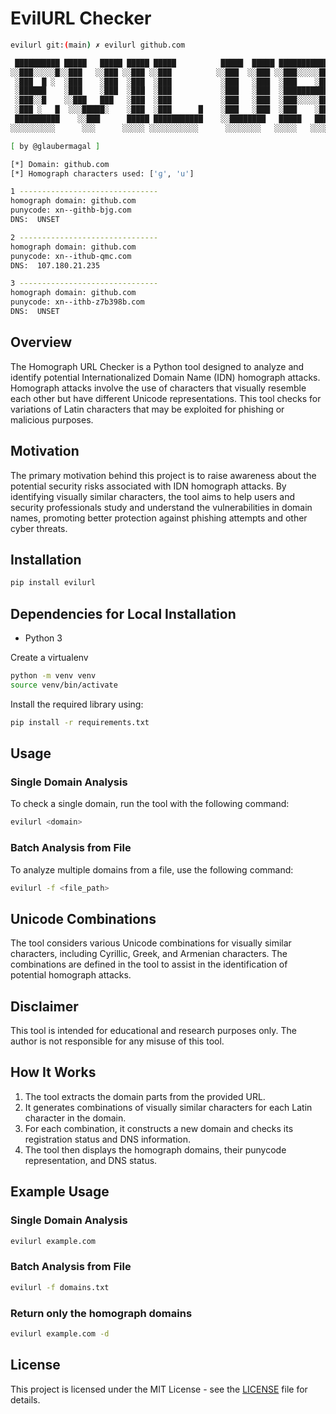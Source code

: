 # EvilURL Checker

```bash
evilurl git:(main) ✗ evilurl github.com

 ██████████ █████   █████ █████ █████          █████  █████ ███████████   █████
░░███░░░░░█░░███   ░░███ ░░███ ░░███          ░░███  ░░███ ░░███░░░░░███ ░░███
 ░███  █ ░  ░███    ░███  ░███  ░███           ░███   ░███  ░███    ░███  ░███
 ░██████    ░███    ░███  ░███  ░███           ░███   ░███  ░██████████   ░███
 ░███░░█    ░░███   ███   ░███  ░███           ░███   ░███  ░███░░░░░███  ░███
 ░███ ░   █  ░░░█████░    ░███  ░███      █    ░███   ░███  ░███    ░███  ░███      █
 ██████████    ░░███      █████ ███████████    ░░████████   █████   █████ ███████████
░░░░░░░░░░      ░░░      ░░░░░ ░░░░░░░░░░░      ░░░░░░░░   ░░░░░   ░░░░░ ░░░░░░░░░░░

[ by @glaubermagal ]

[*] Domain: github.com
[*] Homograph characters used: ['ɡ', 'ս']

1 -------------------------------
homograph domain: githսb.com
punycode: xn--githb-bjg.com
DNS:  UNSET

2 -------------------------------
homograph domain: ɡithub.com
punycode: xn--ithub-qmc.com
DNS:  107.180.21.235

3 -------------------------------
homograph domain: ɡithսb.com
punycode: xn--ithb-z7b398b.com
DNS:  UNSET
```

## Overview

The Homograph URL Checker is a Python tool designed to analyze and identify potential Internationalized Domain Name (IDN) homograph attacks. Homograph attacks involve the use of characters that visually resemble each other but have different Unicode representations. This tool checks for variations of Latin characters that may be exploited for phishing or malicious purposes.

## Motivation

The primary motivation behind this project is to raise awareness about the potential security risks associated with IDN homograph attacks. By identifying visually similar characters, the tool aims to help users and security professionals study and understand the vulnerabilities in domain names, promoting better protection against phishing attempts and other cyber threats.

## Installation

```bash
pip install evilurl
```

## Dependencies for Local Installation
- Python 3

Create a virtualenv

```bash
python -m venv venv
source venv/bin/activate
```

Install the required library using:

```bash
pip install -r requirements.txt
```

## Usage

### Single Domain Analysis
To check a single domain, run the tool with the following command:

```bash
evilurl <domain>
```

### Batch Analysis from File
To analyze multiple domains from a file, use the following command:

```bash
evilurl -f <file_path>
```

## Unicode Combinations

The tool considers various Unicode combinations for visually similar characters, including Cyrillic, Greek, and Armenian characters. The combinations are defined in the tool to assist in the identification of potential homograph attacks.

## Disclaimer

This tool is intended for educational and research purposes only. The author is not responsible for any misuse of this tool.

## How It Works

1. The tool extracts the domain parts from the provided URL.
2. It generates combinations of visually similar characters for each Latin character in the domain.
3. For each combination, it constructs a new domain and checks its registration status and DNS information.
4. The tool then displays the homograph domains, their punycode representation, and DNS status.

## Example Usage

### Single Domain Analysis
```bash
evilurl example.com
```

### Batch Analysis from File
```bash
evilurl -f domains.txt
```

### Return only the homograph domains
```bash
evilurl example.com -d
```

## License

This project is licensed under the MIT License - see the [LICENSE](LICENSE) file for details.